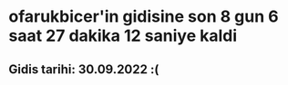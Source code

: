 # ofarukbicer'in gidisine son 8 gun 6 saat 27 dakika 12 saniye kaldi

## Gidis tarihi: 30.09.2022 :(